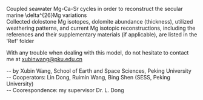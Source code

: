 Coupled seawater Mg-Ca-Sr cycles in order to reconstruct the secular marine \delta^{26}Mg variations  
Collected dolostone Mg isotopes, dolomite abundance (thickness), utilized weathering patterns, and current Mg isotopic reconstructions, including the references and their supplementary materials (if applicable), are listed in the 'Ref' folder

With any trouble when dealing with this model, do not hesitate to contact me at xubinwang@pku.edu.cn


-- by Xubin Wang, School of Earth and Space Sciences, Peking University  
-- Cooperators: Lin Dong, Ruimin Wang, Bing Shen (SESS, Peking University)  
-- Coorespondence: my supervisor Dr. L. Dong

